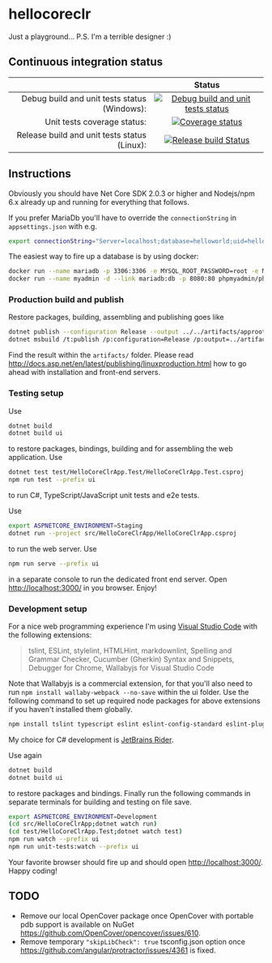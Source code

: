 # hellocoreclr

Just a playground...
P.S. I'm a terrible designer :)

## Continuous integration status

|  | Status |
| ---: | :---: |
| Debug build and unit tests status (Windows): | [![Debug build and unit tests status](https://ci.appveyor.com/api/projects/status/jpbt7swu8jaiuxa6/branch/master?svg=true)](https://ci.appveyor.com/project/jp7677/hellocoreclr/branch/master) |
| Unit tests coverage status: | [![Coverage status](https://codecov.io/gh/jp7677/hellocoreclr/branch/master/graph/badge.svg)](https://codecov.io/gh/jp7677/hellocoreclr) |
| Release build and unit tests status (Linux): | [![Release build Status](https://travis-ci.org/jp7677/hellocoreclr.svg?branch=master)](https://travis-ci.org/jp7677/hellocoreclr) |

## Instructions

Obviously you should have Net Core SDK 2.0.3 or higher and Nodejs/npm 6.x already up and running for everything that follows.

If you prefer MariaDb you'll have to override the `connectionString` in `appsettings.json` with e.g.

```bash
export connectionString="Server=localhost;database=helloworld;uid=helloworld;pwd=helloworld;"
```

The easiest way to fire up a database is by using docker:

```bash
docker run --name mariadb -p 3306:3306 -e MYSQL_ROOT_PASSWORD=root -e MYSQL_DATABASE=helloworld -e MYSQL_USER=helloworld -e MYSQL_PASSWORD=helloworld -d mariadb --character-set-server=utf8mb4 --collation-server=utf8mb4_unicode_ci
docker run --name myadmin -d --link mariadb:db -p 8080:80 phpmyadmin/phpmyadmin
```

### Production build and publish

Restore packages, building, assembling and publishing goes like

```bash
dotnet publish --configuration Release --output ../../artifacts/approot src/HelloCoreClrApp
dotnet msbuild /t:publish /p:configuration=Release /p:output=../artifacts/wwwroot ui
```

Find the result within the ```artifacts/``` folder. Please read <http://docs.asp.net/en/latest/publishing/linuxproduction.html> how to go ahead with installation and front-end servers.

### Testing setup

Use

```bash
dotnet build
dotnet build ui
```

to restore packages, bindings, building and for assembling the web application. Use

```bash
dotnet test test/HelloCoreClrApp.Test/HelloCoreClrApp.Test.csproj
npm run test --prefix ui
```

to run C#, TypeScript/JavaScript unit tests and e2e tests.

Use

```bash
export ASPNETCORE_ENVIRONMENT=Staging
dotnet run --project src/HelloCoreClrApp/HelloCoreClrApp.csproj
```

to run the web server. Use

```bash
npm run serve --prefix ui
```

in a separate console to run the dedicated front end server. Open <http://localhost:3000/> in you browser. Enjoy!

### Development setup

For a nice web programming experience I'm using [Visual Studio Code](https://code.visualstudio.com/) with the following extensions:
> tslint, ESLint, stylelint, HTMLHint, markdownlint, Spelling and Grammar Checker, Cucumber (Gherkin) Syntax and Snippets, Debugger for Chrome, Wallabyjs for Visual Studio Code

Note that Wallabyjs is a commercial extension, for that you'll also need to run `npm install wallaby-webpack --no-save` within the ui folder.
Use the following command to set up required node packages for above extensions if you haven't installed them globally.

```bash
npm install tslint typescript eslint eslint-config-standard eslint-plugin-node eslint-plugin-import eslint-plugin-standard eslint-plugin-promise stylelint stylelint-config-standard htmlhint
```

My choice for C# development is [JetBrains Rider](https://www.jetbrains.com/rider/).

Use again

```bash
dotnet build
dotnet build ui
```

to restore packages and bindings. Finally run the following commands in separate terminals for building and testing on file save.

```bash
export ASPNETCORE_ENVIRONMENT=Development
(cd src/HelloCoreClrApp;dotnet watch run)
(cd test/HelloCoreClrApp.Test;dotnet watch test)
npm run watch --prefix ui
npm run unit-tests:watch --prefix ui
```

Your favorite browser should fire up and should open <http://localhost:3000/>. Happy coding!

## TODO

- Remove our local OpenCover package once OpenCover with portable pdb support is available on NuGet <https://github.com/OpenCover/opencover/issues/610>.
- Remove temporary `"skipLibCheck": true` tsconfig.json option once <https://github.com/angular/protractor/issues/4361> is fixed.
